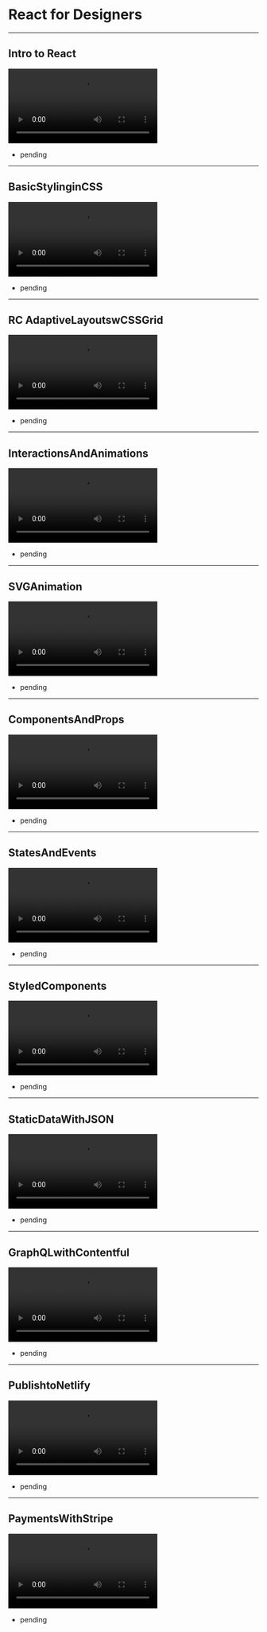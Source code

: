 # React for Designers

---
## Intro to React
<video src="11.01. ReactForDesigners - Intro to React.mp4"></video>
- pending
---
## BasicStylinginCSS
<video src="11.02. ReactForDesigners - BasicStylinginCSS.mp4"></video>
- pending
---
## RC AdaptiveLayoutswCSSGrid
<video src="11.03. ReactForDesigners - RC AdaptiveLayoutswCSSGrid.mp4"></video>
- pending
---
## InteractionsAndAnimations
<video src="11.04. ReactForDesigners - InteractionsAndAnimations.mp4"></video>
- pending
---
## SVGAnimation
<video src="11.05. ReactForDesigners - SVGAnimation.mp4"></video>
- pending
---
## ComponentsAndProps
<video src="11.06. ReactForDesigners - ComponentsAndProps.mp4"></video>
- pending
---
## StatesAndEvents
<video src="11.07. ReactForDesigners - StatesAndEvents.mp4"></video>
- pending
---
## StyledComponents
<video src="11.08. ReactForDesigners - StyledComponents.mp4"></video>
- pending
---
## StaticDataWithJSON
<video src="11.09. ReactForDesigners - StaticDataWithJSON.mp4"></video>
- pending
---
## GraphQLwithContentful
<video src="11.10. ReactForDesigners - GraphQLwithContentful.mp4"></video>
- pending
---
## PublishtoNetlify
<video src="11.11. ReactForDesigners - PublishtoNetlify.mp4"></video>
- pending
---
## PaymentsWithStripe
<video src="11.12. ReactForDesigners - PaymentsWithStripe.mp4"></video>
- pending